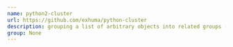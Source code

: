 ```yaml
---
name: python2-cluster
url: https://github.com/exhuma/python-cluster
description: grouping a list of arbitrary objects into related groups (clusters). URL : https://github.com/exhuma/python-cluster Groups : None
group: None
---
```


